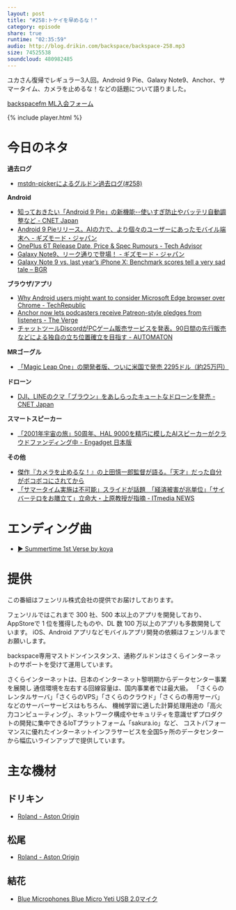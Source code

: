 ```yaml
---
layout: post
title: "#258:トケイを早めるな！"
category: episode
share: true
runtime: "02:35:59"
audio: http://blog.drikin.com/backspace/backspace-258.mp3
size: 74525538
soundcloud: 480982485
---
```


ユカさん復帰でレギュラー3人回。Android 9 Pie、Galaxy Note9、Anchor、サマータイム、カメラを止めるな！などの話題について語りました。

[backspacefm ML入会フォーム](http://backspace.us11.list-manage.com/subscribe?u=09c933bd3997c1d16dbed156a&id=84b6529b91)

{% include player.html %}

# 今日のネタ
**過去ログ**
* [mstdn-pickerによるグルドン過去ログ(#258)](https://rbtnn.github.io/mstdn-picker/?instance=mstdn.guru&since_id=100529648605386153&max_id=100530275145656276)

**Android**
* [知っておきたい「Android 9 Pie」の新機能--使いすぎ防止やバッテリ自動調整など - CNET Japan](https://japan.cnet.com/article/35123757/)
* [Android 9 Pieリリース。AIの力で、より個々のユーザーにあったモバイル端末へ - ギズモード・ジャパン](https://www.gizmodo.jp/2018/08/android-pie-released.html)
* [OnePlus 6T Release Date, Price & Spec Rumours - Tech Advisor](https://www.techadvisor.co.uk/new-product/mobile-phone/oneplus-6t-3680024/)
* [Galaxy Note9、リーク通りで登場！ - ギズモード・ジャパン](https://www.gizmodo.jp/2018/08/samsung-galaxy-note-9-launch.html)
* [Galaxy Note 9 vs. last year’s iPhone X: Benchmark scores tell a very sad tale – BGR](https://bgr.com/2018/08/10/galaxy-note-9-vs-iphone-x-comparison-benchmarks-oops/)

**ブラウザ/アプリ**
* [Why Android users might want to consider Microsoft Edge browser over Chrome - TechRepublic](https://www.techrepublic.com/article/why-android-users-might-want-to-consider-microsoft-edge-browser-over-chrome/)
* [Anchor now lets podcasters receive Patreon-style pledges from listeners - The Verge](https://www.theverge.com/2018/8/9/17660242/anchor-listener-support-pledge-feature)
* [チャットツールDiscordがPCゲーム販売サービスを発表。90日間の先行販売などによる独自の立ち位置確立を目指す - AUTOMATON](https://jp.automaton.am/articles/newsjp/20180811-73997/)

**MRゴーグル**
* [「Magic Leap One」の開発者版、ついに米国で発売 2295ドル（約25万円）](http://www.itmedia.co.jp/news/articles/1808/09/news058.html)

**ドローン**
* [DJI、LINEのクマ「ブラウン」をあしらったキュートなドローンを発売 - CNET Japan](https://japan.cnet.com/article/35123637/)

**スマートスピーカー**
* [「2001年宇宙の旅」50周年、HAL 9000を精巧に模したAIスピーカーがクラウドファンディング中 - Engadget 日本版](https://japanese.engadget.com/2018/08/02/2001-50-hal-9000-ai/)

**その他**
* [傑作『カメラを止めるな！』の上田慎一郎監督が語る。「天才」だった自分がボコボコにされてから](https://www.huffingtonpost.jp/2018/08/08/one-cut-of-the-dead-shinichiro-ueda_a_23497997/)
* [「サマータイム実施は不可能」スライドが話題　「経済被害が兆単位」「サイバーテロをお膳立て」立命大・上原教授が指摘 - ITmedia NEWS](http://www.itmedia.co.jp/news/articles/1808/10/news090.html)

# エンディング曲
* [▶ Summertime 1st Verse by koya](https://soundcloud.com/koya/summertime-1st-verse)

# 提供

この番組はフェンリル株式会社の提供でお届けしております。

フェンリルではこれまで 300 社、500 本以上のアプリを開発しており、AppStoreで 1 位を獲得したものや、DL 数 100 万以上のアプリも多数開発しています。
iOS、Android アプリなどモバイルアプリ開発の依頼はフェンリルまでお願いします。

backspace専用マストドンインスタンス、通称グルドンはさくらインターネットのサポートを受けて運用しています。

さくらインターネットは、日本のインターネット黎明期からデータセンター事業を展開し
通信環境を左右する回線容量は、国内事業者では最大級。
「さくらのレンタルサーバ」「さくらのVPS」「さくらのクラウド」「さくらの専用サーバ」などのサーバーサービスはもちろん、
機械学習に適した計算処理用途の「高火力コンピューティング」、ネットワーク構成やセキュリティを意識せずプロダクトの開発に集中できるIoTプラットフォーム「sakura.io」など、
コストパフォーマンスに優れたインターネットインフラサービスを全国5ヶ所のデータセンターから幅広いラインアップで提供しています。

# 主な機材

## ドリキン
* [Roland - Aston Origin](http://amzn.asia/1OwAZ0w)

## 松尾
* [Roland - Aston Origin](http://amzn.asia/1OwAZ0w)

## 結花
* [Blue Microphones Blue Micro Yeti USB 2.0マイク](http://www.bluedesigns.jp/products/yeti/)
